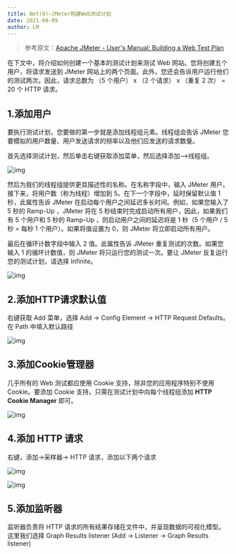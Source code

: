 ```yaml
---
title: Net(9)—JMeter构建Web测试计划
date: 2021-09-09
author: LM
---
```


> 参考原文：[Apache JMeter - User's Manual: Building a Web Test Plan](https://jmeter.apache.org/usermanual/build-web-test-plan.html)

‎在下文中，将介绍如何创建一个基本‎‎的测试计划‎‎来测试 Web 网站。您将创建五个用户，将请求发送到 JMeter 网站上的两个页面。此外，您还会告诉用户运行他们的测试两次。因此，请求总数为 （5 个用户） x （2 个请求） x （重复 2 次） = 20 个 HTTP 请求。

## 1.添加用户

要执行测试计划，您要做的第一步就是添加‎‎线程组‎‎元素。线程组会告诉 JMeter 您要模拟的用户数量、用户发送请求的频率以及他们应发送的请求数量。‎

首先选择测试计划，然后单击右键获取添加菜单，然后选择添加—>线程组。‎

![img](https://jmeter.apache.org/images/screenshots/webtest/threadgroup.png)

然后为我们的线程组提供更具描述性的名称。在名称字段中，输入 JMeter 用户。‎接下来，将用户数（称为线程）增加到 5。‎‎在下一个字段中，延时保留默认值 1 秒，此属性告诉 JMeter 在启动每个用户之间延迟多长时间。例如，如果您输入了 5 秒的 Ramp-Up ，JMeter 将在 5 秒结束时完成启动所有用户，因此，如果我们有 5 个用户和 5 秒的 Ramp-Up ，则启动用户之间的延迟将是 1 秒（5 个用户 / 5 秒 = 每秒 1 个用户）。如果将值设置为 0，则 JMeter 将立即启动所有用户。‎

‎最后在循环计数字段中输入 2 值。此属性告诉 JMeter 重复测试的次数。如果您输入 1 的循环计数值，则 JMeter 将只运行您的测试一次。要让 JMeter 反复运行您的测试计划，请选择 Infinite。

![img](https://jmeter.apache.org/images/screenshots/webtest/threadgroup2.png)

## 2.添加HTTP请求默认值

右键获取 Add 菜单，选择 Add → Config Element → HTTP Request Defaults。在 Path 中填入默认路径

![img](https://jmeter.apache.org/images/screenshots/webtest/http-defaults2.png)

## 3.添加Cookie管理器

几乎所有的 Web 测试都应使用 Cookie 支持，除非您的应用程序特别不使用 Cookie。要添加 Cookie 支持，只需在测试计划中向每个线程组添加 **HTTP Cookie Manager** 即可。

![img](https://jmeter.apache.org/images/screenshots/webtest/http-cookie-manager.png)

## 4.添加 HTTP 请求

右键，添加→采样器→ HTTP 请求，添加以下两个请求

![img](https://jmeter.apache.org/images/screenshots/webtest/http-request1.png)

![img](https://jmeter.apache.org/images/screenshots/webtest/http-request2.png)

## 5.添加监听器

监听器负责将 HTTP 请求的所有结果存储在文件中，并呈现数据的可视化模型。‎这里我们选择 Graph Results listener (Add → Listener → Graph Results listener)



